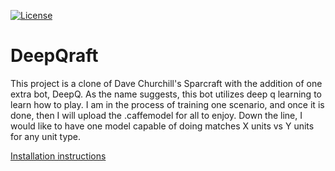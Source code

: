 [![License](https://img.shields.io/github/license/mashape/apistatus.svg)](LICENSE)
# DeepQraft

This project is a clone of Dave Churchill's Sparcraft with the addition of one extra bot, DeepQ. 
As the name suggests, this bot utilizes deep q learning to learn how to play. I am in the process
of training one scenario, and once it is done, then I will upload the .caffemodel for all to enjoy.
Down the line, I would like to have one model capable of doing matches X units vs Y units for any 
unit type. 

[Installation instructions](https://github.com/TuringsEgo/deepcraft/blob/master/INSTALL.md)
